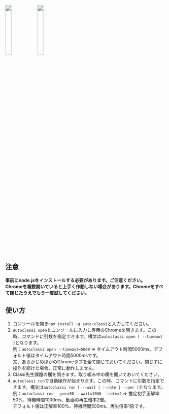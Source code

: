 <img src="https://img.shields.io/badge/-Node.js-339933.svg?logo=node.js&style=flat-square" width="20%"><img src="https://img.shields.io/badge/-Typescript-000000.svg?logo=typescript&style=popout-square" width="20%">

## 注意
**事前にnode.jsをインストールする必要があります。ご注意ください。**  
**Chromeを複数開いていると上手く作動しない場合があります。Chromeをすべて閉じたうえでもう一度試してください。**

## 使い方
1. コンソールを開き`npm install -g auto-classi`と入力してください。
2. `autoclassi open`とコンソールに入力し専用のChromeを開きます。この時、コマンドに引数を指定できます。構文は`autoclassi open [ --timeout ]`となります。<br>例：`autoclassi open --timeout=5000` => タイムアウト時間5000ms。デフォルト値はタイムアウト時間5000msです。<br>又、あらかじめほかのChromeタブを全て閉じておいてください。閉じずに操作を続けた場合、正常に動作しません。
3. Classi先生課題の欄を開きます。取り組み中の欄を開いておいてください。
4. `autoclassi run`で自動操作が始まります。この時、コマンドに引数を指定できます。構文は`autoclassi run [ --wait | --rate | --per ]`となります。<br>例：`autoclassi run --per=50 --wait=1000 --rate=2` => 推定初手正解率50%、待機時間1000ms、動画の再生倍率2倍。<br>デフォルト値は正解率100%、待機時間500ms、再生倍率1倍です。